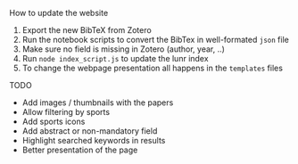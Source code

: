 

How to update the website

1. Export the new BibTeX from Zotero
2. Run the notebook scripts to convert the BibTex in well-formated `json` file
3. Make sure no field is missing in Zotero (author, year, ..)
4. Run `node index_script.js` to update the lunr index
5. To change the webpage presentation all happens in the `templates` files

TODO

* Add images / thumbnails with the papers
* Allow filtering by sports
* Add sports icons
* Add abstract or non-mandatory field
* Highlight searched keywords in results
* Better presentation of the page
